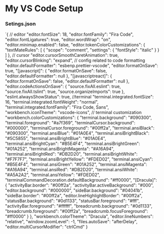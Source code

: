 # My VS Code Setup

### Setings.json

`{
  // editor
  "editor.fontSize": 18,
  "editor.fontFamily": "Fira Code",
  "editor.fontLigatures": true,
  "editor.wordWrap": "on",
  "editor.minimap.enabled": false,
  "editor.tokenColorCustomizations": {
    "textMateRules": [
      {
        "scope": "comment",
        "settings": {
          "fontStyle": "italic"
        }
      }
    ]
  },
  // cursor
  "editor.cursorSmoothCaretAnimation": true,
  "editor.cursorBlinking": "expand",
  // config related to code formatting
  "editor.defaultFormatter": "esbenp.prettier-vscode",
  "editor.formatOnSave": true,
  "[javascript]": {
    "editor.formatOnSave": false,
    "editor.defaultFormatter": null
  },
  "[javascriptreact]": {
    "editor.formatOnSave": false,
    "editor.defaultFormatter": null
  },
  "editor.codeActionsOnSave": {
    "source.fixAll.eslint": true,
    "source.fixAll.tslint": true,
    "source.organizeImports": true
  },
  "eslint.alwaysShowStatus": true,
  //terminal
  "terminal.integrated.fontSize": 16,
  "terminal.integrated.fontWeight": "normal",
  "terminal.integrated.fontFamily": "Fira Code, Sans",
  "workbench.iconTheme": "vscode-icons",
  // terminal customization
  "workbench.colorCustomizations": {
    "terminal.background": "#090300",
    "terminal.foreground": "#a7f369",
    "terminalCursor.background": "#000000",
    "terminalCursor.foreground": "#00ff2a",
    "terminal.ansiBlack": "#090300",
    "terminal.ansiBlue": "#01A0E4",
    "terminal.ansiBrightBlack": "#5C5855",
    "terminal.ansiBrightBlue": "#01A0E4",
    "terminal.ansiBrightCyan": "#B5E4F4",
    "terminal.ansiBrightGreen": "#01A252",
    "terminal.ansiBrightMagenta": "#A16A94",
    "terminal.ansiBrightRed": "#DB2D20",
    "terminal.ansiBrightWhite": "#F7F7F7",
    "terminal.ansiBrightYellow": "#FDED02",
    "terminal.ansiCyan": "#B5E4F4",
    "terminal.ansiGreen": "#01A252",
    "terminal.ansiMagenta": "#A16A94",
    "terminal.ansiRed": "#DB2D20",
    "terminal.ansiWhite": "#A5A2A2",
    "terminal.ansiYellow": "#FDED02",
    "terminalCommandDecoration.defaultBackground": "#ff0000",
    "[Dracula]": {
      "activityBar.border": "#00ff2a",
      "activityBar.activeBackground": "#000",
      "editor.background": "#000000",
      "sideBar.background": "#04041b",
      "sideBar.border": "#00ff2a",
      "editor.lineHighlightBorder": "#00ff2a",
      "statusBar.background": "#0d1133",
      "statusBar.foreground": "#fff",
      "activityBar.foreground": "#ffffff",
      "breadcrumb.background": "#0d1133",
      "breadcrumb.foreground": "#00ff2a",
      "breadcrumb.focusForeground": "#ff0000"
    }
  },
  "workbench.colorTheme": "Dracula",
  "editor.lineNumbers": "relative",
  "window.zoomLevel": -1,
  "files.autoSave": "afterDelay",
  "editor.multiCursorModifier": "ctrlCmd"
}
